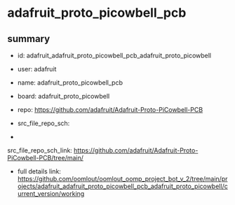 # adafruit_proto_picowbell_pcb
 
## summary 
* id: adafruit_adafruit_proto_picowbell_pcb_adafruit_proto_picowbell
* user: adafruit
* name: adafruit_proto_picowbell_pcb
* board: adafruit_proto_picowbell
* repo: https://github.com/adafruit/Adafruit-Proto-PiCowbell-PCB



* src_file_repo_sch: 
*
 src_file_repo_sch_link: https://github.com/adafruit/Adafruit-Proto-PiCowbell-PCB/tree/main/
* full details link: https://github.com/oomlout/oomlout_oomp_project_bot_v_2/tree/main/projects/adafruit_adafruit_proto_picowbell_pcb_adafruit_proto_picowbell/current_version/working  






